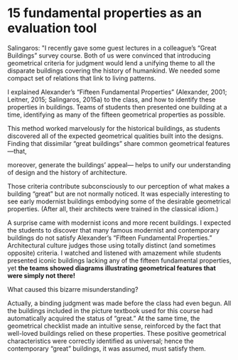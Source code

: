 # 15 fundamental properties as an evaluation tool

Salingaros: "I recently gave some guest lectures in a colleague’s “Great Buildings” survey course. Both of us were convinced that introducing geometrical criteria for judgment would lend a unifying theme to all the disparate buildings covering the history of humankind. We needed some compact set of relations that link to living patterns.

I explained Alexander’s “Fifteen Fundamental Properties” (Alexander, 2001; Leitner, 2015; Salingaros, 2015a) to the class, and how to identify these properties in buildings. Teams of students then presented one building at a time, identifying as many of the fifteen geometrical properties as possible.

This method worked marvelously for the historical buildings, as students discovered all of the expected geometrical
qualities built into the designs. Finding that dissimilar “great buildings” share common geometrical features—that,

moreover, generate the buildings’ appeal— helps to unify our understanding of design and the history of architecture.

Those criteria contribute subconsciously to our perception of what makes a building “great” but are not normally
noticed. It was especially interesting to see early modernist buildings embodying some of the desirable geometrical
properties. (After all, their architects were trained in the classical idiom.)

A surprise came with modernist icons and more recent buildings. I expected the students to discover that many
famous modernist and contemporary buildings do not satisfy Alexander’s “Fifteen Fundamental Properties.”
Architectural culture judges those using totally distinct (and sometimes opposite) criteria. I watched and listened with amazement while students presented iconic buildings lacking any of the fifteen fundamental properties, yet **the teams showed diagrams illustrating geometrical features that were simply not there!**

What caused this bizarre misunderstanding? 

Actually, a binding judgment was made before the class had even
begun. All the buildings included in the picture textbook used for this course had automatically acquired the status
of “great.” At the same time, the geometrical checklist made an intuitive sense, reinforced by the fact that well-loved buildings relied on these properties. These positive geometrical characteristics were correctly identified as
universal; hence the contemporary “great” buildings, it was assumed, must satisfy them.
